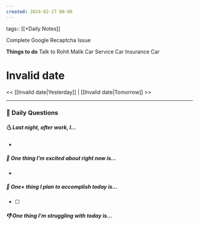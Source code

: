 ```yaml
---
created: 2024-02-27 00:08
---
```

tags:: [[+Daily Notes]]

Complete Google Recaptcha Issue

**Things to do**
Talk to Rohit Malik
Car Service
Car Insurance
Car 

# Invalid date

<< [[Invalid date|Yesterday]] | [[Invalid date|Tomorrow]] >>

---
### 📅 Daily Questions
##### 🌜 Last night, after work, I...
- 

##### 🙌 One thing I'm excited about right now is...
- 

##### 🚀 One+ thing I plan to accomplish today is...
- [ ] 

##### 👎 One thing I'm struggling with today is...
